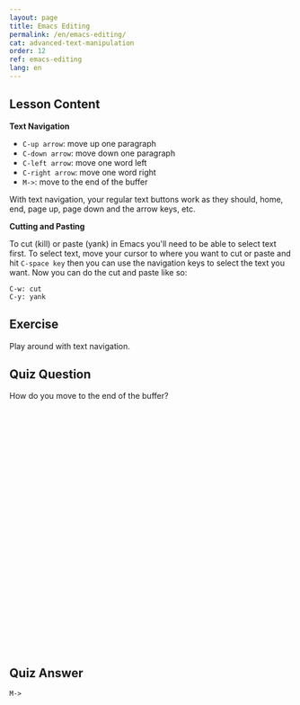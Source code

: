 ```yaml
---
layout: page
title: Emacs Editing
permalink: /en/emacs-editing/
cat: advanced-text-manipulation
order: 12
ref: emacs-editing
lang: en
---
```


## Lesson Content

**Text Navigation**  

* `C-up arrow`: move up one paragraph
* `C-down arrow`: move down one paragraph
* `C-left arrow`: move one word left
* `C-right arrow`: move one word right
* `M->`: move to the end of the buffer

With text navigation, your regular text buttons work as they should, home, end, page up, page down and the arrow keys, etc.

**Cutting and Pasting**  

To cut (kill) or paste (yank) in Emacs you'll need to be able to select text first. To select text, move your cursor to where you want to cut or paste and hit `C-space key` then you can use the navigation keys to select the text you want. Now you can do the cut and paste like so:

```
C-w: cut
C-y: yank
```

## Exercise

Play around with text navigation.

## Quiz Question

How do you move to the end of the buffer?  
<br /><br /><br /><br /><br /><br /><br /><br /><br /><br /><br /><br /><br /><br /><br /><br /><br /><br /><br /><br /><br /><br /><br /><br /><br /><br />
## Quiz Answer

`M->`